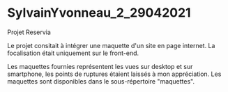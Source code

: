 # SylvainYvonneau_2_29042021
Projet Reservia

Le projet consitait à intégrer une maquette d'un site en page internet.
La focalisation était uniquement sur le front-end.

Les maquettes fournies représentent les vues sur desktop et sur smartphone, les points de ruptures étaient laissés à mon appréciation.
Les maquettes sont disponibles dans le sous-répertoire "maquettes".